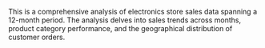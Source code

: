 This is a comprehensive analysis of electronics store sales data spanning a 12-month period. The analysis delves into sales trends across months, product category performance, and the geographical distribution of customer orders.
